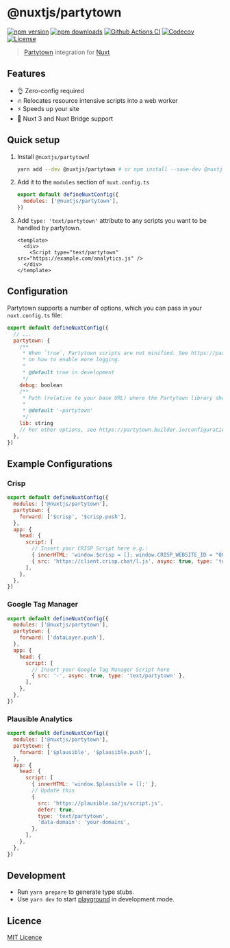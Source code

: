 # @nuxtjs/partytown

[![npm version][npm-version-src]][npm-version-href]
[![npm downloads][npm-downloads-src]][npm-downloads-href]
[![Github Actions CI][github-actions-ci-src]][github-actions-ci-href]
[![Codecov][codecov-src]][codecov-href]
[![License][license-src]][license-href]

> [Partytown](https://partytown.builder.io/) integration for [Nuxt](https://v3.nuxtjs.org)

## Features

- 👌 Zero-config required
- 🔥 Relocates resource intensive scripts into a web worker
- ⚡️ Speeds up your site
- 💯 Nuxt 3 and Nuxt Bridge support

## Quick setup

1. Install `@nuxtjs/partytown`!

   ```bash
   yarn add --dev @nuxtjs/partytown # or npm install --save-dev @nuxtjs/partytown
   ```

2. Add it to the `modules` section of `nuxt.config.ts`

   ```js
   export default defineNuxtConfig({
     modules: ['@nuxtjs/partytown'],
   })
   ```

3. Add `type: 'text/partytown'` attribute to any scripts you want to be handled by partytown.

   ```vue
   <template>
     <div>
       <Script type="text/partytown" src="https://example.com/analytics.js" />
     </div>
   </template>
   ```

## Configuration

Partytown supports a number of options, which you can pass in your `nuxt.config.ts` file:

```js
export default defineNuxtConfig({
  // ...
  partytown: {
    /**
     * When `true`, Partytown scripts are not minified. See https://partytown.builder.io/configuration
     * on how to enable more logging.
     *
     * @default true in development
     */
    debug: boolean
    /**
     * Path (relative to your base URL) where the Partytown library should be served from.
     *
     * @default '~partytown'
     */
    lib: string
    // For other options, see https://partytown.builder.io/configuration
  },
})
```

## Example Configurations

### Crisp

```js
export default defineNuxtConfig({
  modules: ['@nuxtjs/partytown'],
  partytown: {
    forward: ['$crisp', '$crisp.push'],
  },
  app: {
    head: {
      script: [
        // Insert your CRISP Script here e.g.:
        { innerHTML: 'window.$crisp = []; window.CRISP_WEBSITE_ID = "0000"' },
        { src: 'https://client.crisp.chat/l.js', async: true, type: 'text/partytown' },
      ],
    },
  },
})
```

### Google Tag Manager

```js
export default defineNuxtConfig({
  modules: ['@nuxtjs/partytown'],
  partytown: {
    forward: ['dataLayer.push'],
  },
  app: {
    head: {
      script: [
        // Insert your Google Tag Manager Script here
        { src: '-', async: true, type: 'text/partytown' },
      ],
    },
  },
})
```

### Plausible Analytics

```js
export default defineNuxtConfig({
  modules: ['@nuxtjs/partytown'],
  partytown: {
    forward: ['$plausible', '$plausible.push'],
  },
  app: {
    head: {
      script: [
        { innerHTML: 'window.$plausible = [];' },
        // Update this
        {
          src: 'https://plausible.io/js/script.js',
          defer: true,
          type: 'text/partytown',
          'data-domain': 'your-domains',
        },
      ],
    },
  },
})
```

## Development

- Run `yarn prepare` to generate type stubs.
- Use `yarn dev` to start [playground](./playground) in development mode.

## Licence

[MIT Licence](./LICENCE)

<!-- Badges -->

[npm-version-src]: https://img.shields.io/npm/v/@nuxtjs/partytown/latest.svg
[npm-version-href]: https://npmjs.com/package/@nuxtjs/partytown
[npm-downloads-src]: https://img.shields.io/npm/dm/@nuxtjs/partytown.svg
[npm-downloads-href]: https://npmjs.com/package/@nuxtjs/partytown
[github-actions-ci-src]: https://github.com/nuxt-modules/partytown/workflows/ci/badge.svg
[github-actions-ci-href]: https://github.com/nuxt-modules/partytown/actions?query=workflow%3Aci
[codecov-src]: https://img.shields.io/codecov/c/github/nuxt-modules/partytown.svg
[codecov-href]: https://codecov.io/gh/nuxt-modules/partytown
[license-src]: https://img.shields.io/npm/l/@nuxtjs/partytown.svg
[license-href]: https://npmjs.com/package/@nuxtjs/partytown
